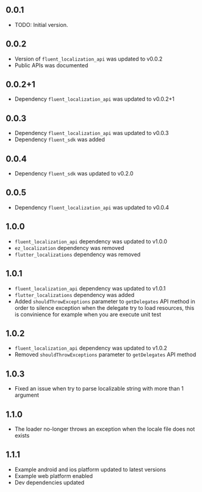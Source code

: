 ## 0.0.1

* TODO: Initial version.

## 0.0.2

* Version of `fluent_localization_api` was updated to v0.0.2
* Public APIs was documented

## 0.0.2+1

* Dependency `fluent_localization_api` was updated to v0.0.2+1

## 0.0.3

* Dependency `fluent_localization_api` was updated to v0.0.3
* Dependency `fluent_sdk` was added

## 0.0.4

* Dependency `fluent_sdk` was updated to v0.2.0

## 0.0.5

* Dependency `fluent_localization_api` was updated to v0.0.4

## 1.0.0

* `fluent_localization_api` dependency was updated to v1.0.0
* `ez_localization` dependency was removed
* `flutter_localizations` dependency was removed

## 1.0.1

* `fluent_localization_api` dependency was updated to v1.0.1
* `flutter_localizations` dependency was added
* Added `shouldThrowExceptions` parameter to `getDelegates` API method in order to silence exception when the delegate try to load resources, this is convinience for example when you are execute unit test

## 1.0.2

* `fluent_localization_api` dependency was updated to v1.0.2
* Removed `shouldThrowExceptions` parameter to `getDelegates` API method 

## 1.0.3

* Fixed an issue when try to parse localizable string with more than 1 argument 

## 1.1.0

* The loader no-longer throws an exception when the locale file does not exists

## 1.1.1

* Example android and ios platform updated to latest versions
* Example web platform enabled
* Dev dependencies updated